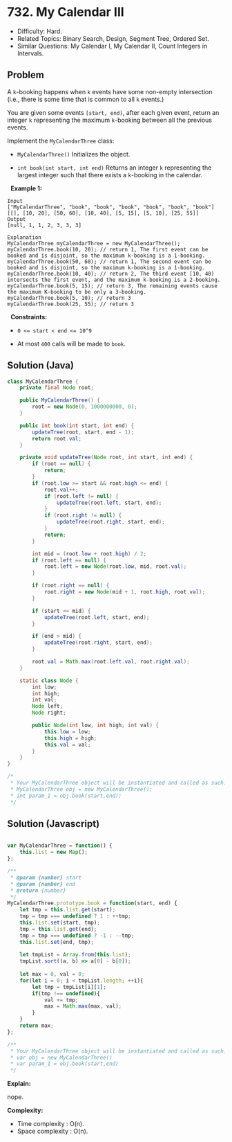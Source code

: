 # 732. My Calendar III

- Difficulty: Hard.
- Related Topics: Binary Search, Design, Segment Tree, Ordered Set.
- Similar Questions: My Calendar I, My Calendar II, Count Integers in Intervals.

## Problem

A ```k```-booking happens when ```k``` events have some non-empty intersection (i.e., there is some time that is common to all ```k``` events.)

You are given some events ```[start, end)```, after each given event, return an integer ```k``` representing the maximum ```k```-booking between all the previous events.

Implement the ```MyCalendarThree``` class:


	
- ```MyCalendarThree()``` Initializes the object.
	
- ```int book(int start, int end)``` Returns an integer ```k``` representing the largest integer such that there exists a ```k```-booking in the calendar.


 
**Example 1:**

```
Input
["MyCalendarThree", "book", "book", "book", "book", "book", "book"]
[[], [10, 20], [50, 60], [10, 40], [5, 15], [5, 10], [25, 55]]
Output
[null, 1, 1, 2, 3, 3, 3]

Explanation
MyCalendarThree myCalendarThree = new MyCalendarThree();
myCalendarThree.book(10, 20); // return 1, The first event can be booked and is disjoint, so the maximum k-booking is a 1-booking.
myCalendarThree.book(50, 60); // return 1, The second event can be booked and is disjoint, so the maximum k-booking is a 1-booking.
myCalendarThree.book(10, 40); // return 2, The third event [10, 40) intersects the first event, and the maximum k-booking is a 2-booking.
myCalendarThree.book(5, 15); // return 3, The remaining events cause the maximum K-booking to be only a 3-booking.
myCalendarThree.book(5, 10); // return 3
myCalendarThree.book(25, 55); // return 3
```

 
**Constraints:**


	
- ```0 <= start < end <= 10^9```
	
- At most ```400``` calls will be made to ```book```.

## Solution (Java)
```java
class MyCalendarThree {
    private final Node root;

    public MyCalendarThree() {
        root = new Node(0, 1000000000, 0);
    }

    public int book(int start, int end) {
        updateTree(root, start, end - 1);
        return root.val;
    }

    private void updateTree(Node root, int start, int end) {
        if (root == null) {
            return;
        }
        if (root.low >= start && root.high <= end) {
            root.val++;
            if (root.left != null) {
                updateTree(root.left, start, end);
            }
            if (root.right != null) {
                updateTree(root.right, start, end);
            }
            return;
        }

        int mid = (root.low + root.high) / 2;
        if (root.left == null) {
            root.left = new Node(root.low, mid, root.val);
        }

        if (root.right == null) {
            root.right = new Node(mid + 1, root.high, root.val);
        }

        if (start <= mid) {
            updateTree(root.left, start, end);
        }

        if (end > mid) {
            updateTree(root.right, start, end);
        }

        root.val = Math.max(root.left.val, root.right.val);
    }

    static class Node {
        int low;
        int high;
        int val;
        Node left;
        Node right;

        public Node(int low, int high, int val) {
            this.low = low;
            this.high = high;
            this.val = val;
        }
    }
}

/*
 * Your MyCalendarThree object will be instantiated and called as such:
 * MyCalendarThree obj = new MyCalendarThree();
 * int param_1 = obj.book(start,end);
 */
```

## Solution (Javascript)

```javascript

var MyCalendarThree = function() {
    this.list = new Map();
};

/** 
 * @param {number} start 
 * @param {number} end
 * @return {number}
 */
MyCalendarThree.prototype.book = function(start, end) {
    let tmp = this.list.get(start);
    tmp = tmp === undefined ? 1 : ++tmp;
    this.list.set(start, tmp);
    tmp = this.list.get(end);
    tmp = tmp === undefined ? -1 : --tmp;
    this.list.set(end, tmp);
    
    let tmpList = Array.from(this.list);
    tmpList.sort((a, b) => a[0] - b[0]);
    
    let max = 0, val = 0;
    for(let i = 0; i < tmpList.length; ++i){
        let tmp = tmpList[i][1];
        if(tmp !== undefined){
            val += tmp;
            max = Math.max(max, val);
        }
    }
    return max;
};

/** 
 * Your MyCalendarThree object will be instantiated and called as such:
 * var obj = new MyCalendarThree()
 * var param_1 = obj.book(start,end)
 */
```

**Explain:**

nope.

**Complexity:**

* Time complexity : O(n).
* Space complexity : O(n).
